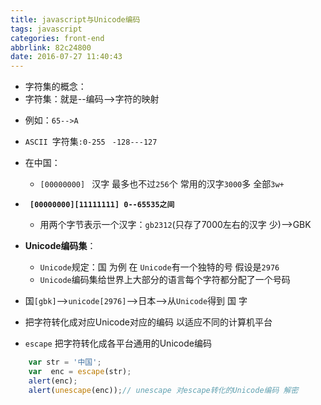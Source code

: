 ```yaml
---
title: javascript与Unicode编码
tags: javascript
categories: front-end
abbrlink: 82c24800
date: 2016-07-27 11:40:43
---
```


- 字符集的概念：
- 字符集：就是--编码-->字符的映射
 <!--more-->
   - 例如：`65-->A`
 
-  `ASCII `字符集`:0-255` ` -128---127`
 
-  在中国：

   - `[00000000] ` 汉字 最多也不过`256`个 常用的汉字`3000`多 全部`3w+`

- **` [00000000][11111111] 0--65535之间`**
   - 用两个字节表示一个汉字：`gb2312`(只存了7000左右的汉字  少)-->GBK

- **Unicode编码集**：

  - `Unicode`规定：国 为例 在 `Unicode`有一个独特的号 假设是`2976`
  - `Unicode`编码集给世界上大部分的语言每个字符都分配了一个号码

- 国`[gbk]`-->`unicode[2976]`-->日本-->从`Unicode`得到 国 字

 - 把字符转化成对应Unicode对应的编码 以适应不同的计算机平台


- `escape`  把字符转化成各平台通用的Unicode编码

```js
	var str = '中国';
	var  enc = escape(str);
	alert(enc);
	alert(unescape(enc));// unescape 对escape转化的Unicode编码 解密
```
